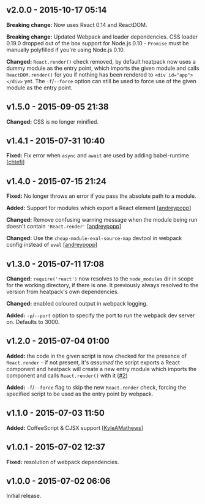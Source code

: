 ## v2.0.0 - 2015-10-17 05:14

**Breaking change:** Now uses React 0.14 and ReactDOM.

**Breaking change:** Updated Webpack and loader dependencies. CSS loader 0.19.0 dropped out of the box support for Node.js 0.10 - `Promise` must be manually polyfilled if you're using Node.js 0.10.

**Changed:** `React.render()` check removed, by default heatpack now uses a dummy module as the entry point, which imports the given module and calls `ReactDOM.render()` for you if nothing has been rendered to `<div id="app"></div>` yet. The `-f`/`--force` option can still be used to force use of the given module as the entry point.

## v1.5.0 - 2015-09-05 21:38

**Changed:** CSS is no longer minified.

## v1.4.1 - 2015-07-31 10:40

**Fixed:** Fix error when `async` and `await` are used by adding babel-runtime [[chtefi][chtefi]]

## v1.4.0 - 2015-07-15 21:24

**Fixed:** No longer throws an error if you pass the absolute path to a module.

**Added:** Support for modules which export a React element [[andreypopp][andreypopp]]

**Changed:** Remove confusing warning message when the module being run doesn't contain `'React.render'` [[andreypopp][andreypopp]]

**Changed:** Use the `cheap-module-eval-source-map` devtool in webpack config instead of `eval` [[andreypopp][andreypopp]]

## v1.3.0 - 2015-07-11 17:08

**Changed:** `require('react')` now resolves to the `node_modules` dir in scope for the working directory, if there is one. It previously always resolved to the version from heatpack's own dependencies.

**Changed:** enabled coloured output in webpack logging.

**Added:** `-p`/`--port` option to specify the port to run the webpack dev server on. Defaults to 3000.

## v1.2.0 - 2015-07-04 01:00

**Added:** the code in the given script is now checked for the presence of `React.render` - if not present, it's _assumed_ the script exports a React component and heatpack will create a new entry module which imports the component and calls `React.render()` with it ([#2](https://github.com/insin/react-heatpack/issues/2))

**Added:** `-f`/`--force` flag to skip the new `React.render` check, forcing the specified script to be used as the entry point by webpack.

## v1.1.0 - 2015-07-03 11:50

**Added:** CoffeeScript & CJSX support [[KyleAMathews][KyleAMathews]]

## v1.0.1 - 2015-07-02 12:37

**Fixed:** resolution of webpack dependencies.

## v1.0.0 - 2015-07-02 06:06

Initial release.

[andreypopp]: https://github.com/andreypopp
[chtefi]: https://github.com/chtefi
[KyleAMathews]: https://github.com/KyleAMathews
